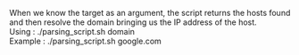 When we know the target as an argument, the script returns the hosts
found and then resolve the domain bringing us the IP address of the host.<br>
Using : ./parsing_script.sh domain<br>
Example : ./parsing_script.sh google.com
